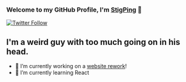 ### Welcome to my GitHub Profile, I'm [StigPing][website] 👋

[![Twitter Follow](https://img.shields.io/twitter/follow/stigping?color=1DA1F2&logo=twitter&style=for-the-badge)](https://twitter.com/intent/follow?original_referer=https%3A%2F%2Fgithub.com%2Fstigping&screen_name=stigping)

## I'm a weird guy with too much going on in his head.

- 🔭 I’m currently working on a [website rework][website]!
- 🌱 I’m currently learning React

[website]: https://flamewatergaming.com
[twitter]: https://twitter.com/stigping
[youtube]: https://youtube.com/c/SPING
[instagram]: https://instagram.com/stigping
[linkedin]: https://linkedin.com/in/stigping
